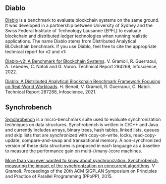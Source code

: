 ## Diablo

[Diablo](https://diablobench.github.io/) is a benchmark to evaluate blockchain systems on the same ground. It was developed in a partnership 
between University of Sydney and the Swiss Federal Institute of Technology Lausanne (EPFL) to evaluate blockchain and distributed ledger 
technologies when running realistic applications. The name Diablo stems from DIstributed Analytical BLOckchain benchmark. If you use Diablo, 
feel free to cite the appropriate technical report for v2 and v1:

[Diablo-v2: A Benchmark for Blockchain Systems](https://infoscience.epfl.ch/record/294268?ln=en). V. Gramoli, R. Guerraoui, A. Lebedev, 
C. Natoli and G. Voron. Technical Report 294268, Infoscience, 2022.

[Diablo: A Distributed Analytical Blockchain Benchmark Framework Focusing on Real-World 
Workloads](https://infoscience.epfl.ch/record/285731?ln=en). H. Benoit, V. Gramoli, R. Guerraoui, C. Natoli. 
Technical Report 287288, Infoscience, 2021.


## Synchrobench

[Synchrobench](https://sites.google.com/site/synchrobench/) is a micro-benchmark suite used to evaluate synchronization techniques 
on data structures. Synchrobench is written in C/C++ and Java and currently includes arrays, binary trees, hash tables, linked lists, 
queues and skip lists that are synchronized with copy-on-write, locks, read-copy-update, compare-and-swap and transactional memory. 
A non-synchronized version of these data structures is proposed in each language as a baseline to measure the performance gain on 
multi-(/many-)core machines.

[More than you ever wanted to know about synchronization: Synchrobench, measuring the impact of the synchronization on concurrent 
algorithms](http://redbellyrw.cluster021.hosting.ovh.net/pubs/gramoli-synchrobench.pdf). 
V Gramoli. Proceedings of the 20th ACM SIGPLAN Symposium on Principles and Practice of Parallel Programming (PPoPP), 2015.

